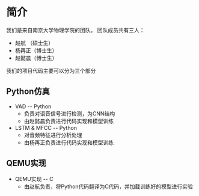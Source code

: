 # 简介
我们是来自南京大学物理学院的团队。
团队成员共有三人：
- 赵航 （硕士生）
- 杨再正（博士生）
- 赵懿晨（博士生）

我们的项目代码主要可以分为三个部分

## Python仿真
- VAD -- Python
  - 负责对语音信号进行检测，为CNN结构
  - 由赵懿晨负责进行代码实现和模型训练
- LSTM & MFCC -- Python
  - 对音频特征进行分析处理
  - 由杨再正负责进行代码实现和模型训练

## QEMU实现
- QEMU实现 -- C
  - 由赵航负责，将Python代码翻译为C代码，并加载训练好的模型进行实验

